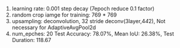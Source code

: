 1. learning rate: 0.001 step decay (7epoch reduce 0.1 factor)
2. random crop iamge for training: 769 * 769
3. upsampling: deconvolution, 32 stride deconv(3layer,4*4*2), Not necessary for AdaptiveAvgPool2d
4. num_epches: 20
Test Accuracy: 78.07%, Mean IoU: 26.38%, Test Duration: 118.67 